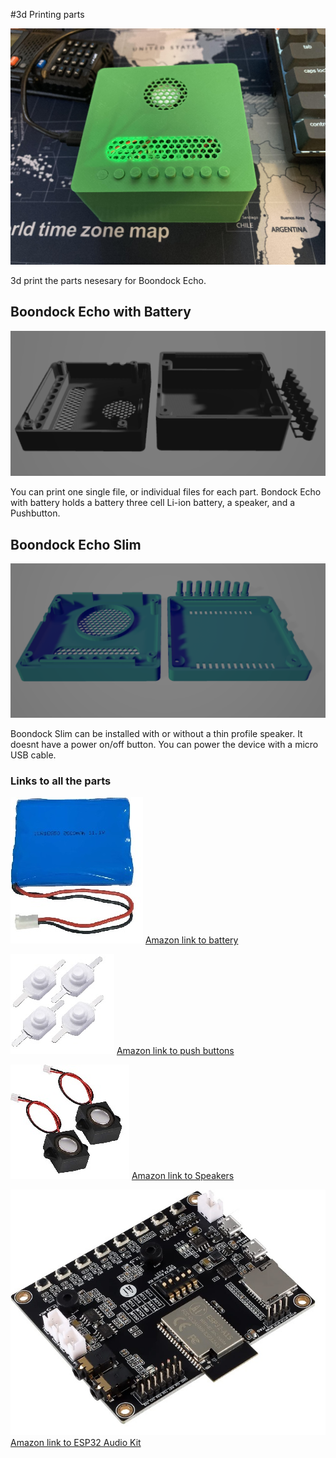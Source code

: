 #3d Printing parts

![Boondock with battery](/3d.print/BoondockEcho.jpg)

3d print the parts nesesary for Boondock Echo. 


## Boondock Echo with Battery

![Boondock with battery](/3d.print/All_Parts_V1.png)

You can print one single file, or individual files for each part. Bondock Echo with battery holds a battery three cell Li-ion battery, a speaker, and a Pushbutton.



## Boondock Echo Slim


![Boondock with battery](/3d.print/All_Parts_Slim.png)

Boondock Slim can be installed with or without a thin profile speaker. It doesnt have a power on/off button. You can power the device with a micro USB cable.



### Links to all the parts

![Battery](/3d.print/Battery.jpg)
[Amazon link to battery](https://www.amazon.com/2600mAh-Lithium-28-86Wh-Rechange-Connectors/dp/B08D2379MJ/ref=sr_1_1?crid=TERTXXXIRY64&keywords=three+cell+li+ion+battery&qid=1663502006&sprefix=three+cell+li+ion+battery%2Caps%2C104&sr=8-1)

 
![Pushbuttons](/3d.print/PushButton.jpg)
[Amazon link to push buttons](https://www.amazon.com/gp/product/B086L1WKS3/ref=ppx_yo_dt_b_search_asin_title?ie=UTF8&psc=1)
 

![Speaker](/3d.print/Speaker.jpg)
[Amazon link to Speakers](https://www.amazon.com/gp/product/B08JCHK7GR/ref=ppx_yo_dt_b_search_asin_title?ie=UTF8&th=1)



![ESP32](/3d.print/ESP32AudioKit.jpg)
[Amazon link to ESP32 Audio Kit](https://www.amazon.com/gp/product/B0B63KZ6C1/ref=ppx_yo_dt_b_search_asin_title?ie=UTF8&psc=1)

